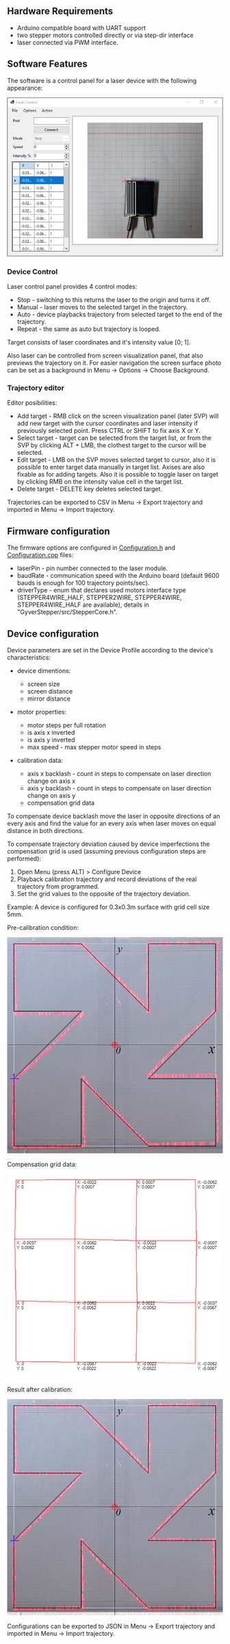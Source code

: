 ## Hardware Requirements
 - Arduino compatible board with UART support
 - two stepper motors controlled directly or via step-dir interface
 - laser connected via PWM interface.

## Software Features

The software is a control panel for a laser device with the following appearance:

<img src="mainForm.png">

### Device Control

Laser control panel provides 4 control modes:
 - Stop - switching to this returns the laser to the origin and turns it off.
 - Manual - laser moves to the selected target in the trajectory.
 - Auto - device playbacks trajectory from selected target to the end of the trajectory.
 - Repeat - the same as auto but trajectory is looped.

Target consists of laser coordinates and it's intensity value [0; 1].

Also laser can be controlled from screen visualization panel, that also previews the trajectory on it.
For easier navigation the screen surface photo can be set as a background in Menu -> Options -> Choose Background.

### Trajectory editor
Editor posibilities:
 - Add target - RMB click on the screen visualization panel (later SVP) will add new target with the cursor coordinates and laser intensity if previously selected point. Press CTRL or SHIFT to fix axis X or Y.
 - Select target - target can be selected from the target list, or from the SVP by clicking ALT + LMB, the clothest target to the cursor will be selected.
 - Edit target - LMB on the SVP moves selected target to cursor, also it is possible to enter target data manually in target list. Axises are also fixable as for adding targets. Also it is possible to toggle laser on target by clicking RMB on the intensity value cell in the target list.
 - Delete target - DELETE key deletes selected target.

Trajectories can be exported to CSV in Menu -> Export trajectory and imported in Menu -> Import trajectory.

## Firmware configuration
The firmware options are configured in [Configuration.h](../firmware/Configuration.h) and [Configuration.cpp](../firmware/Configuration.cpp) files:
 - laserPin - pin number connected to the laser module.
 - baudRate - communication speed with the Arduino board (default 9600 bauds is enough for 100 trajectory points/sec).
 - driverType - enum that declares used motors interface type (STEPPER4WIRE_HALF, STEPPER2WIRE, STEPPER4WIRE, STEPPER4WIRE_HALF are available), details in "GyverStepper/src/StepperCore.h".

## Device configuration
Device parameters are set in the Device Profile according to the device's characteristics:
- device dimentions:
  - screen size
  - screen distance
  - mirror distance

- motor properties:
  - motor steps per full rotation
  - is axis x inverted
  - is axis y inverted
  - max speed - max stepper motor speed in steps

- calibration data:
  - axis x backlash - count in steps to compensate on laser direction change on axis x
  - axis y backlash - count in steps to compensate on laser direction change on axis y
  - compensation grid data

To compensate device backlash move the laser in opposite directions of an every axis and find the value for an every axis when laser moves on equal distance in both directions.

To compensate trajectory deviation caused by device imperfections the compensation grid is used (assuming previous configuration steps are performed):

1. Open Menu (press ALT) > Configure Device
2. Playback calibration trajectory and record deviations of the real trajectory from programmed.
3. Set the grid values to the opposite of the trajectory deviation.

Example:
A device is configured for 0.3x0.3m surface with grid cell size 5mm.

Pre-calibration condition:

<img src="preCalibrationResults.jpeg">

Compensation grid data:

<img src="calibration.png">

Result after calibration:

<img src="postCalibrationResults.jpeg">

Configurations can be exported to JSON in Menu -> Export trajectory and imported in Menu -> Import trajectory.
